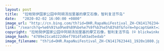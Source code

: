 ```yaml
---
layout: post
title:  "拉帕努伊国家公园中阿胡汤加里基的摩艾石像，智利复活节岛"
date:   "2020-02-02 16:00:00 +0800"
image_url: "http://cn.bing.com/th?id=OHR.RapaNuiFestival_ZH-CN1417623441_1920x1080.jpg&rf=LaDigue_1920x1080.jpg&pid=hp"
link: "/search?q=%e6%91%a9%e8%89%be%e7%9f%b3%e5%83%8f&form=hpcapt&mkt=zh-cn"
copyright: "拉帕努伊国家公园中阿胡汤加里基的摩艾石像，智利复活节岛 (© blickwinkel/Alamy)"
image_hash: "4789e21ca0222d6ef701dfa03ad5edab"
image_filename: "th?id=OHR.RapaNuiFestival_ZH-CN1417623441_1920x1080.jpg&rf=LaDigue_1920x1080.jpg&pid=hp"
---
```

